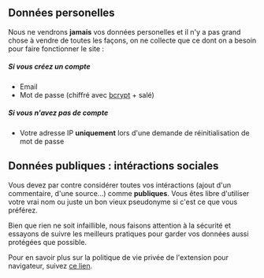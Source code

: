 ## Données personelles

Nous ne vendrons **jamais** vos données personelles et il n'y a pas grand chose
à vendre de toutes les façons, on ne collecte que ce dont on a besoin pour
faire fonctionner le site :

##### Si vous créez un compte
  * Email
  * Mot de passe (chiffré avec [bcrypt](https://fr.wikipedia.org/wiki/Bcrypt) + salé)
  
  
##### Si vous n'avez pas de compte
  * Votre adresse IP **uniquement** lors d'une demande de réinitialisation de mot de passe

## Données publiques : intéractions sociales

Vous devez par contre considérer toutes vos intéractions (ajout d'un commentaire, d'une source...)
comme **publiques**. Vous êtes libre d'utiliser votre vrai nom ou juste un bon vieux
pseudonyme si c'est ce que vous préférez.

Bien que rien ne soit infaillible, nous faisons attention à la sécurité et essayons de suivre les
meilleurs pratiques pour garder vos données aussi protégées que possible.

Pour en savoir plus sur la politique de vie privée de l'extension pour navigateur,
suivez [ce lien](/help/extension).
